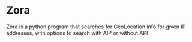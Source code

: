 # Zora
Zora is a python program that searches for GeoLocation info for given IP addresses, with options to search with AIP or without API
